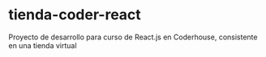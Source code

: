 # tienda-coder-react
Proyecto de desarrollo para curso de React.js en Coderhouse, consistente en una tienda virtual
